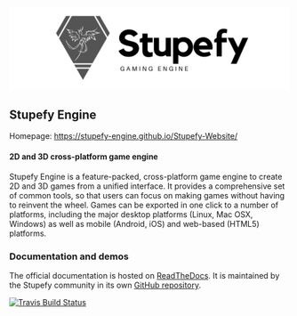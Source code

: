 [![Stupefy Engine logo](/logo.png)](https://stupefy-engine.github.io/Stupefy-Website/)

## Stupefy Engine

Homepage: https://stupefy-engine.github.io/Stupefy-Website/

#### 2D and 3D cross-platform game engine

Stupefy Engine is a feature-packed, cross-platform game engine to create 2D and
3D games from a unified interface. It provides a comprehensive set of common
tools, so that users can focus on making games without having to reinvent the
wheel. Games can be exported in one click to a number of platforms, including
the major desktop platforms (Linux, Mac OSX, Windows) as well as mobile
(Android, iOS) and web-based (HTML5) platforms.

### Documentation and demos

The official documentation is hosted on [ReadTheDocs](https://stupefy-docs.readthedocs.io/en/latest/#).
It is maintained by the Stupefy community in its own [GitHub repository](https://github.com/Stupefy-Engine/Stupefy-docs).


[![Travis Build Status](https://travis-ci.org/Stupefy-Engine/Stupefy.svg?branch=master)](https://travis-ci.org/Stupefy-Engine/Stupefy)


